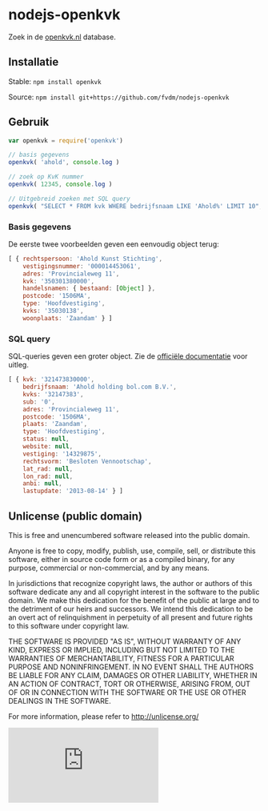 nodejs-openkvk
==============

Zoek in de [openkvk.nl](http://openkvk.nl/) database.


Installatie
-----------

Stable: `npm install openkvk`

Source: `npm install git+https://github.com/fvdm/nodejs-openkvk`


Gebruik
-------

```js
var openkvk = require('openkvk')

// basis gegevens
openkvk( 'ahold', console.log )

// zoek op KvK nummer
openkvk( 12345, console.log )

// Uitgebreid zoeken met SQL query
openkvk( "SELECT * FROM kvk WHERE bedrijfsnaam LIKE 'Ahold%' LIMIT 10", console.log )
```


### Basis gegevens
De eerste twee voorbeelden geven een eenvoudig object terug:

```js
[ { rechtspersoon: 'Ahold Kunst Stichting',
    vestigingsnummer: '000014453061',
    adres: 'Provincialeweg 11',
    kvk: '350301380000',
    handelsnamen: { bestaand: [Object] },
    postcode: '1506MA',
    type: 'Hoofdvestiging',
    kvks: '35030138',
    woonplaats: 'Zaandam' } ]
```


### SQL query

SQL-queries geven een groter object. Zie de [officiële documentatie](http://openkvk.nl/api.html) voor uitleg.

```js
[ { kvk: '321473830000',
    bedrijfsnaam: 'Ahold holding bol.com B.V.',
    kvks: '32147383',
    sub: '0',
    adres: 'Provincialeweg 11',
    postcode: '1506MA',
    plaats: 'Zaandam',
    type: 'Hoofdvestiging',
    status: null,
    website: null,
    vestiging: '14329875',
    rechtsvorm: 'Besloten Vennootschap',
    lat_rad: null,
    lon_rad: null,
    anbi: null,
    lastupdate: '2013-08-14' } ]
```


Unlicense (public domain)
-----------------------

This is free and unencumbered software released into the public domain.

Anyone is free to copy, modify, publish, use, compile, sell, or
distribute this software, either in source code form or as a compiled
binary, for any purpose, commercial or non-commercial, and by any
means.

In jurisdictions that recognize copyright laws, the author or authors
of this software dedicate any and all copyright interest in the
software to the public domain. We make this dedication for the benefit
of the public at large and to the detriment of our heirs and
successors. We intend this dedication to be an overt act of
relinquishment in perpetuity of all present and future rights to this
software under copyright law.

THE SOFTWARE IS PROVIDED "AS IS", WITHOUT WARRANTY OF ANY KIND,
EXPRESS OR IMPLIED, INCLUDING BUT NOT LIMITED TO THE WARRANTIES OF
MERCHANTABILITY, FITNESS FOR A PARTICULAR PURPOSE AND NONINFRINGEMENT.
IN NO EVENT SHALL THE AUTHORS BE LIABLE FOR ANY CLAIM, DAMAGES OR
OTHER LIABILITY, WHETHER IN AN ACTION OF CONTRACT, TORT OR OTHERWISE,
ARISING FROM, OUT OF OR IN CONNECTION WITH THE SOFTWARE OR THE USE OR
OTHER DEALINGS IN THE SOFTWARE.

For more information, please refer to <http://unlicense.org/>

![p](https://frankl.in/piwik/piwik.php?idsite=9&rec=1)
